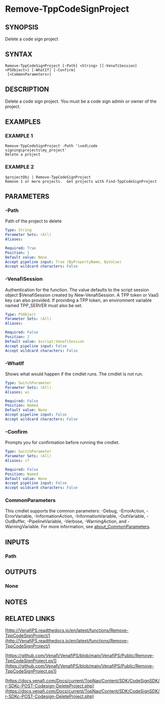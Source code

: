 # Remove-TppCodeSignProject

## SYNOPSIS
Delete a code sign project

## SYNTAX

```
Remove-TppCodeSignProject [-Path] <String> [[-VenafiSession] <PSObject>] [-WhatIf] [-Confirm]
 [<CommonParameters>]
```

## DESCRIPTION
Delete a code sign project. 
You must be a code sign admin or owner of the project.

## EXAMPLES

### EXAMPLE 1
```
Remove-TppCodeSignProject -Path '\ved\code signing\projects\my_project'
Delete a project
```

### EXAMPLE 2
```
$projectObj | Remove-TppCodeSignProject
Remove 1 or more projects.  Get projects with Find-TppCodeSignProject
```

## PARAMETERS

### -Path
Path of the project to delete

```yaml
Type: String
Parameter Sets: (All)
Aliases:

Required: True
Position: 1
Default value: None
Accept pipeline input: True (ByPropertyName, ByValue)
Accept wildcard characters: False
```

### -VenafiSession
Authentication for the function.
The value defaults to the script session object $VenafiSession created by New-VenafiSession.
A TPP token or VaaS key can also provided.
If providing a TPP token, an environment variable named TPP_SERVER must also be set.

```yaml
Type: PSObject
Parameter Sets: (All)
Aliases:

Required: False
Position: 2
Default value: $script:VenafiSession
Accept pipeline input: False
Accept wildcard characters: False
```

### -WhatIf
Shows what would happen if the cmdlet runs.
The cmdlet is not run.

```yaml
Type: SwitchParameter
Parameter Sets: (All)
Aliases: wi

Required: False
Position: Named
Default value: None
Accept pipeline input: False
Accept wildcard characters: False
```

### -Confirm
Prompts you for confirmation before running the cmdlet.

```yaml
Type: SwitchParameter
Parameter Sets: (All)
Aliases: cf

Required: False
Position: Named
Default value: None
Accept pipeline input: False
Accept wildcard characters: False
```

### CommonParameters
This cmdlet supports the common parameters: -Debug, -ErrorAction, -ErrorVariable, -InformationAction, -InformationVariable, -OutVariable, -OutBuffer, -PipelineVariable, -Verbose, -WarningAction, and -WarningVariable. For more information, see [about_CommonParameters](http://go.microsoft.com/fwlink/?LinkID=113216).

## INPUTS

### Path
## OUTPUTS

### None
## NOTES

## RELATED LINKS

[http://VenafiPS.readthedocs.io/en/latest/functions/Remove-TppCodeSignProject/](http://VenafiPS.readthedocs.io/en/latest/functions/Remove-TppCodeSignProject/)

[https://github.com/Venafi/VenafiPS/blob/main/VenafiPS/Public/Remove-TppCodeSignProject.ps1](https://github.com/Venafi/VenafiPS/blob/main/VenafiPS/Public/Remove-TppCodeSignProject.ps1)

[https://docs.venafi.com/Docs/current/TopNav/Content/SDK/CodeSignSDK/r-SDKc-POST-Codesign-DeleteProject.php](https://docs.venafi.com/Docs/current/TopNav/Content/SDK/CodeSignSDK/r-SDKc-POST-Codesign-DeleteProject.php)

